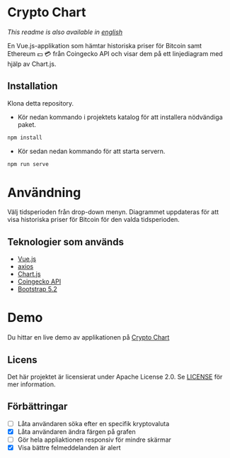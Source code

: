 # Crypto Chart
_This readme is also available in [english](README_ENG.md)_

En Vue.js-applikation som hämtar historiska priser för Bitcoin samt Ethereum :dollar: :credit_card: från Coingecko API och visar dem på ett linjediagram med hjälp av Chart.js.

## Installation
Klona detta repository.
* Kör nedan kommando i projektets katalog för att installera nödvändiga paket.
```javascript
npm install
``` 

* Kör sedan nedan kommando för att starta servern.
```javascript
npm run serve
```


# Användning
Välj tidsperioden från drop-down menyn.
Diagrammet uppdateras för att visa historiska priser för Bitcoin för den valda tidsperioden.

## Teknologier som används
* [Vue.js](https://vuejs.org/)
* [axios](https://github.com/axios/axios)
* [Chart.js](https://www.chartjs.org/)
* [Coingecko API](https://www.coingecko.com/en/api/documentation)
* [Bootstrap 5.2](https://getbootstrap.com/docs/5.2/getting-started/introduction/)

# Demo
Du hittar en live demo av applikationen på [Crypto Chart](https://exquisite-bavarois-73d29d.netlify.app/)

## Licens
Det här projektet är licensierat under Apache License 2.0. Se  [LICENSE](LICENSE) för mer information.

## Förbättringar

- [ ] Låta användaren söka efter en specifik kryptovaluta
- [X] Låta användaren ändra färgen på grafen
- [ ] Gör hela appliaktionen responsiv för mindre skärmar
- [X] Visa bättre felmeddelanden är alert